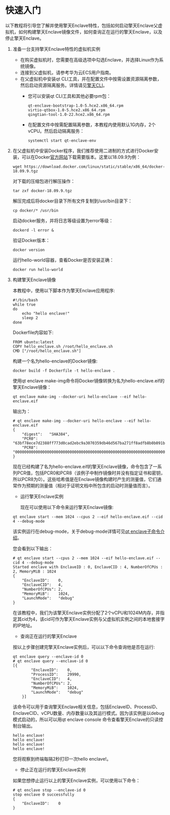 # 快速入门<a name="ecs_03_1404"></a>

以下教程将引导您了解并使用擎天Enclave特性，包括如何启动擎天Enclave父虚拟机，如何构建擎天Enclave镜像文件，如何查询正在运行的擎天Enclave，以及停止擎天Enclave。

1.  准备一台支持擎天Enclave特性的虚拟机实例
    -   在购买虚拟机时，您需要在高级选项中勾选Enclave，并选择Linux作为系统镜像。
    -   连接到父虚拟机，请参考华为云ECS用户指南。
    -   在父虚拟机中安装qt CLI工具，并在配置文件中按需设置资源隔离参数，然后启动资源隔离服务。详情请见[擎天CLI](擎天CLI（qt-CLI）.md)。
        -   您可以安装qt CLI工具和其他必要rpm包：

            ```
            qt-enclave-bootstrap-1.0-5.hce2.x86_64.rpm
            virtio-qtbox-1.0-5.hce2.x86_64.rpm
            qingtian-tool-1.0-22.hce2.x86_64.rpm
            ```

        -   在配置文件中按需配置隔离参数，本教程内使用默认1G内存，2个vCPU。然后启动隔离服务：

            ```
            systemctl start qt-enclave-env
            ```


2.  在父虚拟机中安装Docker程序，我们推荐使用二进制的方式进行Docker安装，可以在Docker[官方网站](https://download.docker.com/linux/static/stable/x86_64/)下载需要版本。这里以18.09.9为例：

    ```
    wget https://download.docker.com/linux/static/stable/x86_64/docker-18.09.9.tgz
    ```

    对下载的压缩包进行解压操作：

    ```
    tar zxf docker-18.09.9.tgz
    ```

    解压完成后将docker目录下所有文件复制到/usr/bin目录下：

    ```
    cp docker/* /usr/bin
    ```

    启动docker服务，并将日志等级设置为error等级：

    ```
    dockerd -l error &
    ```

    验证Docker版本：

    ```
    docker version
    ```

    运行hello-world容器，查看Docker是否安装正确：

    ```
    docker run hello-world
    ```

3.  构建擎天Enclave镜像

    本教程中，使用以下脚本作为擎天Enclave应用程序:

    ```
    #!/bin/bash
    while true
    do
        echo "hello enclave!"
        sleep 2
    done
    ```

    Dockerfile内容如下:

    ```
    FROM ubuntu:latest
    COPY hello_enclave.sh /root/hello_enclave.sh
    CMD ["/root/hello_enclave.sh"]
    ```

    构建一个名为hello-enclave的Docker镜像:

    ```
    docker build -f Dockerfile -t hello-enclave . 
    ```

    使用qt enclave make-img命令将Docker镜像转换为名为hello-enclave.eif的擎天Enclave镜像：

    ```
    qt enclave make-img --docker-uri hello-enclave --eif hello-enclave.eif
    ```

    输出为：

    ```
    # qt enclave make-img --docker-uri hello-enclave --eif hello-enclave.eif
    {
        "digest":   "SHA384",
        "PCR0": "63bf78ece7d2388ff773d0cad2ebc9a3070359db46d567ba271ff8adfb8b0b091be4ff4d5dda3f1c83109096e3656f3b",
        "PCR8": "000000000000000000000000000000000000000000000000000000000000000000000000000000000000000000000000"
    }
    ```

    现在已经构建了名为hello-enclave.eif的擎天Enclave镜像，命令包含了一系列PCR值，包括PCR0和PCR8（该例子中制作镜像时并没有指定证书和密钥，所以PCR8为0）。这些哈希值是在Enclave镜像构建时产生的测量值，它们通常作为预期的测量值（相对于证明文档中所包含的启动时测量值而言）。

    -   运行擎天Enclave实例

        现在可以使用以下命令来运行擎天Enclave镜像:


    ```
    qt enclave start --mem 1024 --cpus 2 --eif hello-enclave.eif --cid 4 --debug-mode
    ```

    该实例运行在debug-mode，关于debug-mode详情可见[qt enclave子命令介绍](qt-enclave子命令介绍.md)。

    您会看到以下输出：

    ```
    # qt enclave start --cpus 2 --mem 1024 --eif hello-enclave.eif --cid 4 --debug-mode
    Started enclave with EnclaveID : 0, EnclaveCID : 4, NumberOfCPUs : 2, MemoryMiB : 1024
    {
        "EnclaveID":    0,
        "EnclaveCID":   4,
        "NumberOfCPUs": 2,
        "MemoryMiB":    1024,
        "LaunchMode":   "debug"
    }
    ```

    在该教程中，我们为该擎天Enclave实例分配了2个vCPU和1024M内存，并指定其cid为4，该cid可作为擎天Enclave实例与父虚拟机实例之间的本地套接字的IP地址。

    -   查询正在运行的擎天Enclave

    按以上步骤创建完擎天Enclave实例后，可以以下命令查询他是否在运行:

    ```
    qt enclave query --enclave-id 0
    # qt enclave query --enclave-id 0
    [{
            "EnclaveID":    0,
            "ProcessID":    29990,
            "EnclaveCID":   4,
            "NumberOfCPUs": 2,
            "MemoryMiB":    1024,
            "LaunchMode":   "debug"
        }]
    ```

    该命令可以用于查询擎天Enclave相关信息，包括EnclaveID、ProcessID、EnclaveCID、vCPU数量、内存数量以及其运行模式。因为该实例是以debug模式启动的，所以可以用qt enclave console 命令查看擎天Enclave的只读控制台输出。

    ```
    hello enclave!
    hello enclave!
    hello enclave!
    hello enclave!
    ```

    您将观察到终端每隔2秒打印一次hello enclave!。

    -   停止正在运行的擎天Enclave实例

    如果您想停止运行以上的擎天Enclave实例，可以使用以下命令：

    ```
    # qt enclave stop --enclave-id 0
    stop enclave 0 successfully
    {
        "EnclaveID":    0
    }
    ```


